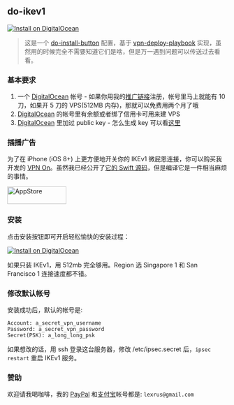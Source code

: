 ## do-ikev1

[![Install on DigitalOcean](http://installer.71m.us/button.svg)](http://installer.71m.us/install?url=https://github.com/lexrus/do-ikev1)

> 这是一个 [do-install-button](https://github.com/seven1m/do-install-button) 配置，基于 [vpn-deploy-playbook](https://github.com/lexrus/vpn-deploy-playbook) 实现，虽然用的时候完全不需要知道它们是啥，但是万一遇到问题可以传送过去看看。

### 基本要求

1. 一个 [DigitalOcean] 帐号 - 如果你用我的[推广链接](https://www.digitalocean.com/?refcode=3eb5cf371fc9)注册，帐号里马上就能有 10 刀，如果开 5 刀的 VPS(512MB 内存)，那就可以免费用两个月了哦
2. [DigitalOcean] 的帐号里有余额或者绑了信用卡可用来建 VPS
3. [DigitalOcean] 里加过 public key - 怎么生成 key 可以看[这里](https://gitcafe.com/GitCafe/Help/wiki/如何安装和设置-Git#2创建-ssh-秘钥)

[DigitalOcean]: https://www.digitalocean.com/?refcode=3eb5cf371fc9

### 插播广告

为了在 iPhone (iOS 8+) 上更方便地开关你的 IKEv1 微屁恩连接，你可以购买我开发的 [VPN On](https://itunes.apple.com/app/vpn-on/id951344279)。虽然我已经公开了[它的 Swift 源码](https://github.com/lexrus/VPNOn)，但是编译它是一件相当麻烦的事情。

[<img src="https://cloud.githubusercontent.com/assets/219689/5575342/963e0ee8-9013-11e4-8091-7ece67d64729.png" width="135" height="40" alt="AppStore"/>](https://itunes.apple.com/app/vpn-on/id951344279)

### 安装

点击安装按钮即可开启轻松愉快的安装过程：

[![Install on DigitalOcean](http://installer.71m.us/button.svg)](http://installer.71m.us/install?url=https://github.com/lexrus/do-ikev1)

如果只装 IKEv1，用 512mb 完全够用。Region 选 Singapore 1 和 San Francisco 1 连接速度都不错。

### 修改默认帐号

安装成功后，默认的帐号是:

```
Account: a_secret_vpn_username
Password: a_secret_vpn_password
Secret(PSK): a_long_long_psk
```
如果想改的话，用 ssh 登录这台服务器，修改 /etc/ipsec.secret 后，`ipsec restart` 重启 IKEv1 服务。

### 赞助

欢迎请我喝咖啡，我的 [PayPal](https://www.paypal.com) 和[支付宝](https://www.alipay.com)帐号都是: `lexrus@gmail.com`

